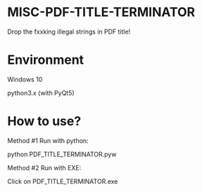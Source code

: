 # MISC-PDF-TITLE-TERMINATOR
Drop the fxxking illegal strings in PDF title!

# Environment
Windows 10

python3.x (with PyQt5)

# How to use?
Method #1 Run with python:

python PDF_TITLE_TERMINATOR.pyw

Method #2 Run with EXE:

Click on PDF_TITLE_TERMINATOR.exe
